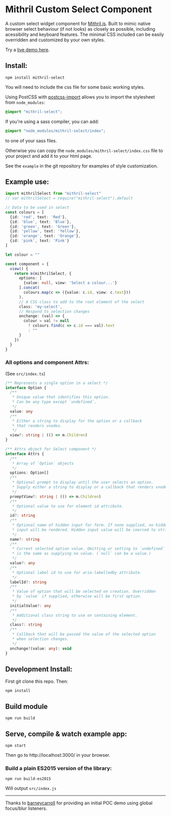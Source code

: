 # Mithril Custom Select Component

A custom select widget component for [Mithril.js](https://mithril.js.org/). Built to mimic native browser select behaviour (if not looks) as closely as possible, including acessibility and keyboard features. The minimal CSS included can be easily overridden and customized by your own styles.

Try a [live demo here](https://spacejack.github.io/mithril-select/).

## Install:

    npm install mithril-select

You will need to include the css file for some basic working styles.

Using PostCSS with [postcss-import](https://github.com/postcss/postcss-import) allows you to import the stylesheet from `node_modules`:

```css
@import "mithril-select";
```

If you're using a sass compiler, you can add:

```scss
@import "node_modules/mithril-select/index";
```

to one of your sass files.

Otherwise you can copy the `node_modules/mithril-select/index.css` file to your project and add it to your html page.

See the `example` in the git repository for examples of style customization.

## Example use:

```typescript
import mithrilSelect from "mithril-select"
// var mithrilSelect = require("mithril-select").default

// Data to be used in select
const colours = [
  {id: 'red', text: 'Red'},
  {id: 'blue', text: 'Blue'},
  {id: 'green', text: 'Green'},
  {id: 'yellow', text: 'Yellow'},
  {id: 'orange', text: 'Orange'},
  {id: 'pink', text: 'Pink'}
]

let colour = ""

const component = {
  view() {
    return m(mithrilSelect, {
      options: [
        {value: null, view: 'Select a colour...'}
      ].concat(
        colours.map(c => ({value: c.id, view: c.text}))
      ),
      // A CSS class to add to the root element of the select
      class: 'my-select',
      // Respond to selection changes
      onchange: (val) => {
        colour = val != null
          ? colours.find(c => c.id === val).text
          : ""
      }
    })
  }
}

```

### All options and component Attrs:

(See `src/index.ts`)

```typescript
/** Represents a single option in a select */
interface Option {
  /**
   * Unique value that identifies this option.
   * Can be any type except `undefined`.
   */
  value: any
  /**
   * Either a string to display for the option or a callback
   * that renders vnodes.
   */
  view?: string | (() => m.Children)
}

/** Attrs object for Select component */
interface Attrs {
  /**
   * Array of `Option` objects
   */
  options: Option[]
  /**
   * Optional prompt to display until the user selects an option.
   * Supply either a string to display or a callback that renders vnodes.
   */
  promptView?: string | (() => m.Children)
  /**
   * Optional value to use for element id attribute.
   */
  id?: string
  /**
   * Optional name of hidden input for form. If none supplied, no hidden
   * input will be rendered. Hidden input value will be coerced to string.
   */
  name?: string
  /**
   * Current selected option value. Omitting or setting to `undefined`
   * is the same as supplying no value. (`null` can be a value.)
   */
  value?: any
  /**
   * Optional label id to use for aria-labelledby attribute.
   */
  labelId?: string
  /**
   * Value of option that will be selected on creation. Overridden
   * by `value` if supplied, otherwise will be first option.
   */
  initialValue?: any
  /**
   * Additional class string to use on containing element.
   */
  class?: string
  /**
   * Callback that will be passed the value of the selected option
   * when selection changes.
   */
  onchange?(value: any): void
}
```

## Development Install:

First git clone this repo. Then:

    npm install

## Build module

    npm run build

## Serve, compile & watch example app:

    npm start

Then go to http://localhost:3000/ in your browser.

### Build a plain ES2015 version of the library:

    npm run build-es2015

Will output `src/index.js`

---

Thanks to [barneycarroll](https://github.com/barneycarroll) for providing an initial POC demo using global focus/blur listeners.
